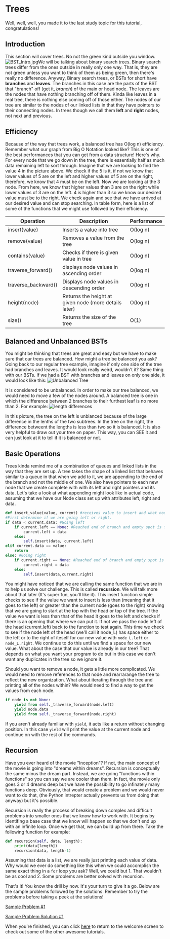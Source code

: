 # Trees

Well, well, well, you made it to the last study topic for this tutorial, congratulations! 

## Introduction
This section will cover trees. No not the green kind outside you window. ![BST_Intro.jpg](BST_Intro.jpg)We will be talking about binary search trees. Binary search trees differ from the ones outside in really only one way. That is, they are not green unless you want to think of them as being green, then there's really no difference. Anyway, Binary search trees, or BSTs for short have **branches** and **leaves**. The branches in this case are the parts of the BST that "branch" off (get it, *branch*) of the main or head node. The leaves are the nodes that have nothing branching off of them. Kinda like leaves in a real tree, there is nothing else coming off of those either. The nodes of our tree are similar to the nodes of our linked lists in that they have pointers to their connecting nodes. In trees though we call them **left** and **right** nodes, not next and previous. 

## Efficiency
Because of the way that trees work, a balanced tree has O(log n) efficiency. Remember what our graph from Big O Notation looked like? This is one of the best performances that you can get from a data structure! Here's why. For every node that we go down in the tree, there is essentially half as much data remaining left to sort through. Imagine that we are looking to find the value 4 in the picture above. We check if the 5 is it, if not we know that lower values of 5 are on the left and higher values of 5 are on the right, therefore, we know that 4 must be on the left. Now we are looking at the 3 node. From here, we know that higher values than 3 are on the right while lower values of 3 are on the left. 4 is higher than 3 so we know our desired value must be to the right. We check again and see that we have arrived at our desired value and can stop searching. In table form, here is a list of some of the functions that we might use followed by their efficiency.

Operation|Description|Performance
---------|-----------|-----------
insert(value)|Inserts a value into tree|O(log n)
remove(value)|Removes a value from the tree|O(log n)
contains(value)|Checks if there is given value in tree|O(log n)
traverse_forward()|displays node values in ascending order|O(log n)
traverse_backward()|Displays node values in descending order|O(log n)
height(node)|Returns the height at given node (more details later)|O(log n)
size()|Returns the size of the tree|O(1)

## Balanced and Unbalanced BSTs
You might be thinking that trees are great and easy but we have to make sure that our trees are balanced. How might a tree be balanced you ask? Going back to our regular tree example, imagine if only one side of the tree had branches and leaves. It would look really weird, wouldn't it? Same thing with our BSTs. If we had a BST with branches and leaves on only one side, it would look like this: 
![Unbalanced Tree](unbalanced_tree.jpg)

It is considered to be unbalanced. In order to make our tree balanced, we would need to move a few of the nodes around. A balanced tree is one in which the difference between 2 branches to their furthest leaf is no more than 2. For example:
![length differences](Len_difference.jpg)

In this picture, the tree on the left is unblanced because of the large difference in the lenths of the two subtrees. In the tree on the right, the difference betweent the lengths is less than two so it is balanced. It is also very helpful to draw out your tree on paper. This way, you can SEE it and can just look at it to tell if it is balanced or not.

## Basic Operations
Trees kinda remind me of a combination of queues and linked lists in the way that they are set up. A tree takes the shape of a linked list that behaves similar to a queue in that when we add to it, we are appending to the end of the branch and not the middle of one. We also have pointers to each new node that we create complete with with its left and right pointers and its data. Let's take a look at what appending might look like in actual code, assuming that we have our Node class set up with attributes left, right and data.

```Python
def insert_value(value, current) #receives value to insert and what node we are currently looking at.
#First determine if we are going left or right.
if data < current.data: #Going left
    if current.left == None: #Reached end of branch and empty spot is found
        current.left = data
    else:
        self.insert(data, current.left)
elif current.data == value:
    return
else: #Going right
    if current.right == None: #Reached end of branch and empty spot is found
        current.right = data
    else:
        self.insert(data,current.right)
```
You might have noticed that we are calling the same function that we are in to help us solve our challenge. This is called **recursion**. We will talk more about that later (It's super fun, you'll like it). This insert function simple checks to see if the value we want to insert is less than (meaning that it goes to the left) or greater than the current node (goes to the right) knowing that we are going to start at the top with the head or top of the tree. If the value we want is less than that of the head it goes to the left and checks if there is an opening that where we can put it. If not we pass the node left of the head (current.left) back to the function to test again. This time we check to see if the node left of the head (we'll call it node_L) has space either to the left or to the right of iteself for our new value with `node_L.left` or `node_L.right`. We continue to do this until we find a space for our new value. What about the case that our value is already in our tree? That depends on what you want your program to do but in this case we don't want any duplicates in the tree so we ignore it.

Should you want to remove a node, it gets a little more complicated. We would need to remove references to that node and rearrarange the tree to reflect the new organization. What about iterating through the tree and printing all of the nodes within? We would need to find a way to get the values from each node. 

```python
if node is not None:
    yield from self._traverse_forward(node.left)
    yield node.data
    yield from self._traverse_forward(node.right)
```
If you aren't already familiar with `yield`, it acts like a return without changing position. In this case `yield` will print the value at the current node and continue on with the rest of the commands.

## Recursion
Have you ever heard of the movie "Inception"? If not, the main concept of the movie is going into "dreams within dreams". Recursion is conceptually the same minus the dream part. Instead, we are going "functions within functions" so you can say we are cooler than them. In fact, the movie only goes 3 or 4 dreams deep but we have the possibility to go infinately many functions deep. Obviously, that would create a problem and we would never want to do that, (the Python intrepter actually prevents us from doing that anyway) but it's possible. 

Recursion is really the process of breaking down complex and difficult problems into smaller ones that we know how to work with. It begins by identifing a base case that we know will happen so that we don't end up with an infinite loop. Once we get that, we can build up from there. Take the following function for example:

```python
def recursion(self, data, length):
    print(data[length])
    recursion(data, length-1)
```
Assuming that data is a list, we are really just printing each value of data. Why would we ever do something like this when we could accomplish the same exact thing in a `for` loop you ask? Well, we could but 1. That wouldn't be as cool and 2. Some problems are better solved with recursion.

That's it! You know the drill by now. It's your turn to give it a go. Below are the sample problems followed by the solutions. Remember to try the problems before taking a peek at the solutions!

[Sample Problem #1](trees_sample_problem1.py)

[Sample Problem Solution #1](trees_sample_problem1_solution.py)

When you're finished, you can click [here](welcome.md) to return to the welcome screen to check out some of the other awesome tutorials.
